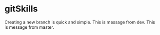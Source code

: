 # gitSkills
Creating a new branch is quick and simple.
This is message from dev.
This is message from master.
